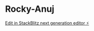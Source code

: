 # Rocky-Anuj

[Edit in StackBlitz next generation editor ⚡️](https://stackblitz.com/~/github.com/PathakAnuj/Rocky-Anuj)